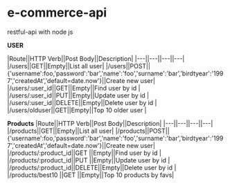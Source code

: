 # e-commerce-api
restful-api with node js 

**USER**

|Route||HTTP Verb||Post Body||Description|
|---||---||---||---|
|/users||GET||Empty||List all user|
|/users||POST||{'username':foo,'password':'bar','name':'foo','surname':'bar','birdtyear':'1997','createdAt','default=date.now'}||Create new user|
|/users/:user_id||GET||Empty||Find user by id |
|/users/:user_id||PUT||Empty||Update user by id |
|/users/:user_id||DELETE||Empty||Delete user by id |
|/users/olduser||GET||Empty||Top 10 older user |

**Products**
|Route||HTTP Verb||Post Body||Description|
|---||---||---||---|
|/products||GET||Empty||List all user|
|/products||POST||{'username':foo,'password':'bar','name':'foo','surname':'bar','birdtyear':'1997','createdAt','default=date.now'}||Create new user|
|/products/:product_id||GET   ||Empty||Find user by id        |
|/products/:product_id||PUT   ||Empty||Update user by id      |
|/products/:product_id||DELETE||Empty||Delete user by id      |
|/products/best10     ||GET   ||Empty||Top 10 products by favs|
